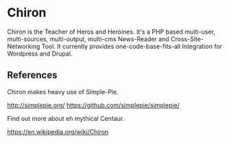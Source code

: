 # Chiron

Chiron is the Teacher of Heros and Heroines. It's a PHP based multi-user, multi-sources, multi-output, multi-cms News-Reader and Cross-Site-Networking Tool. It currently provides one-code-base-fits-all Integration for Wordpress and Drupal.


## References

Chiron makes heavy use of Simple-Pie.

http://simplepie.org/
https://github.com/simplepie/simplepie/

Find out more about eh mythical Centaur.

https://en.wikipedia.org/wiki/Chiron